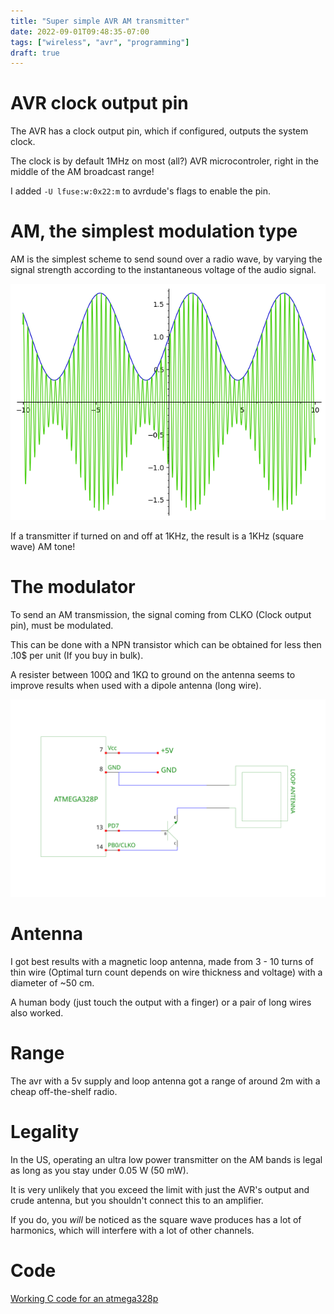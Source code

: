 ```yaml
---
title: "Super simple AVR AM transmitter"
date: 2022-09-01T09:48:35-07:00
tags: ["wireless", "avr", "programming"]
draft: true
---
```


# AVR clock output pin

The AVR has a clock output pin, which if configured, outputs the system clock.

The clock is by default 1MHz on most (all?) AVR microcontroler, right in the middle of the AM broadcast range!

I added ``-U lfuse:w:0x22:m`` to avrdude's flags to enable the pin.

# AM, the simplest modulation type

AM is the simplest scheme to send sound over a radio wave, by varying the signal strength according to the instantaneous voltage of the audio signal.

![AM modulation. green: carrier, blue: signal](am.png)

If a transmitter if turned on and off at 1KHz, the result is a 1KHz (square wave) AM tone!

# The modulator

To send an AM transmission, the signal coming from CLKO (Clock output pin), must be modulated.

This can be done with a NPN transistor which can be obtained for less then .10$ per unit (If you buy in bulk).

A resister between 100Ω and 1KΩ to ground on the antenna seems to improve results when used with a dipole antenna (long wire). 

![Schematic diagram](schematic.png)

# Antenna

I got best results with a magnetic loop antenna, made from 3 - 10 turns of thin wire (Optimal turn count depends on wire thickness and voltage) with a diameter of ~50 cm.

A human body (just touch the output with a finger) or a pair of long wires also worked.

# Range

The avr with a 5v supply and loop antenna got a range of around 2m with a cheap off-the-shelf radio.

# Legality

In the US, operating an ultra low power transmitter on the AM bands is legal as long as you stay under 0.05 W (50 mW).

It is very unlikely that you exceed the limit with just the AVR's output and crude antenna, but you shouldn't connect this to an amplifier.

If you do, you *will* be noticed as the square wave produces has a lot of harmonics, which will interfere with a lot of other channels.

<!--![Finished result on perfboard](result.png)-->

# Code

[Working C code for an atmega328p](am.c)




